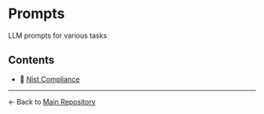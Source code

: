 # Prompts

LLM prompts for various tasks

## Contents

- 📁 [Nist Compliance](./nist-compliance/)

---

← Back to [Main Repository](../README.md)

